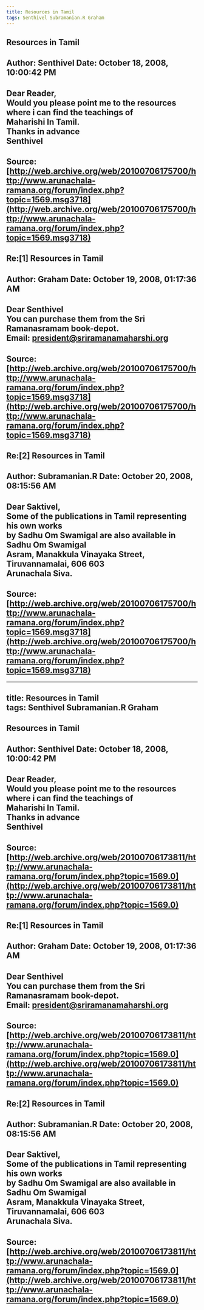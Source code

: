 ```yaml
--- 
title: Resources in Tamil   
tags: Senthivel Subramanian.R Graham  
---  
```

## Resources in Tamil  
Author: Senthivel           Date: October 18, 2008, 10:00:42 PM  
---  
Dear Reader,   
Would you please point me to the resources where i can find the teachings of  
Maharishi In Tamil.   
Thanks in advance   
Senthivel
 ---  
Source:[http://web.archive.org/web/20100706175700/http://www.arunachala-ramana.org/forum/index.php?topic=1569.msg3718](http://web.archive.org/web/20100706175700/http://www.arunachala-ramana.org/forum/index.php?topic=1569.msg3718)   
---  

## Re:[1] Resources in Tamil  
Author: Graham              Date: October 19, 2008, 01:17:36 AM  
---  
Dear Senthivel   
You can purchase them from the Sri Ramanasramam book-depot.   
Email: president@sriramanamaharshi.org
 ---  
Source:[http://web.archive.org/web/20100706175700/http://www.arunachala-ramana.org/forum/index.php?topic=1569.msg3718](http://web.archive.org/web/20100706175700/http://www.arunachala-ramana.org/forum/index.php?topic=1569.msg3718)   
---  

## Re:[2] Resources in Tamil  
Author: Subramanian.R       Date: October 20, 2008, 08:15:56 AM  
---  
Dear Saktivel,   
Some of the publications in Tamil representing his own works   
by Sadhu Om Swamigal are also available in Sadhu Om Swamigal   
Asram, Manakkula Vinayaka Street, Tiruvannamalai, 606 603   
Arunachala Siva.
 ---  
Source:[http://web.archive.org/web/20100706175700/http://www.arunachala-ramana.org/forum/index.php?topic=1569.msg3718](http://web.archive.org/web/20100706175700/http://www.arunachala-ramana.org/forum/index.php?topic=1569.msg3718)   
---  

--- 
title: Resources in Tamil   
tags: Senthivel Subramanian.R Graham  
---  
## Resources in Tamil  
Author: Senthivel           Date: October 18, 2008, 10:00:42 PM  
---  
Dear Reader,   
Would you please point me to the resources where i can find the teachings of  
Maharishi In Tamil.   
Thanks in advance   
Senthivel
 ---  
Source:[http://web.archive.org/web/20100706173811/http://www.arunachala-ramana.org/forum/index.php?topic=1569.0](http://web.archive.org/web/20100706173811/http://www.arunachala-ramana.org/forum/index.php?topic=1569.0)   
---  

## Re:[1] Resources in Tamil  
Author: Graham              Date: October 19, 2008, 01:17:36 AM  
---  
Dear Senthivel   
You can purchase them from the Sri Ramanasramam book-depot.   
Email: president@sriramanamaharshi.org
 ---  
Source:[http://web.archive.org/web/20100706173811/http://www.arunachala-ramana.org/forum/index.php?topic=1569.0](http://web.archive.org/web/20100706173811/http://www.arunachala-ramana.org/forum/index.php?topic=1569.0)   
---  

## Re:[2] Resources in Tamil  
Author: Subramanian.R       Date: October 20, 2008, 08:15:56 AM  
---  
Dear Saktivel,   
Some of the publications in Tamil representing his own works   
by Sadhu Om Swamigal are also available in Sadhu Om Swamigal   
Asram, Manakkula Vinayaka Street, Tiruvannamalai, 606 603   
Arunachala Siva.
 ---  
Source:[http://web.archive.org/web/20100706173811/http://www.arunachala-ramana.org/forum/index.php?topic=1569.0](http://web.archive.org/web/20100706173811/http://www.arunachala-ramana.org/forum/index.php?topic=1569.0)   
---  


